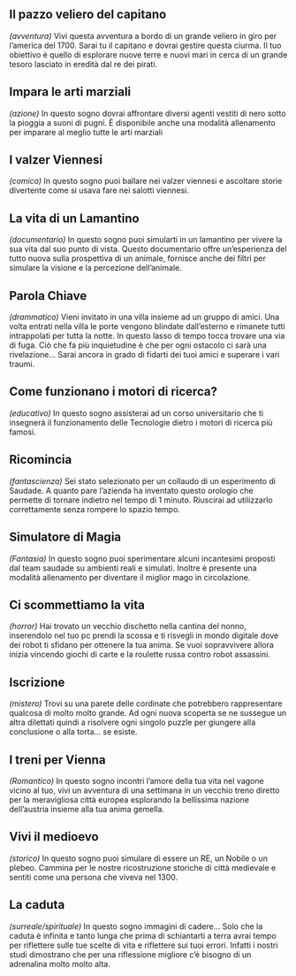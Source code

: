 ## Il pazzo veliero del capitano
*(avventura)*
Vivi questa avventura a bordo di un grande veliero in giro per l’america del 1700. Sarai tu il capitano e dovrai gestire questa ciurma. Il tuo obiettivo è quello di esplorare nuove terre e nuovi mari in cerca di un grande tesoro lasciato in eredità dal re dei pirati.

## Impara le arti marziali
*(azione)*
In questo sogno dovrai affrontare diversi agenti vestiti di nero sotto la pioggia a suoni di pugni. È disponibile anche una modalità allenamento per imparare al meglio tutte le arti marziali

## I valzer Viennesi
*(comico)*
In questo sogno puoi ballare nei valzer viennesi e ascoltare storie divertente come si usava fare nei salotti viennesi.

## La vita di un Lamantino
*(documentario)*
In questo sogno puoi simularti in un lamantino per vivere la sua vita dal suo punto di vista. Questo documentario offre un’esperienza del tutto nuova sulla prospettiva di un animale, fornisce anche dei filtri per simulare la visione e la percezione dell’animale.

## Parola Chiave
*(drammatico)*
Vieni invitato in una villa insieme ad un gruppo di amici. Una volta entrati nella villa le porte vengono blindate dall’esterno e rimanete tutti intrappolati per tutta la notte. In questo lasso di tempo tocca trovare una via di fuga. Ciò che fa più inquietudine è che per ogni ostacolo ci sarà una rivelazione… Sarai ancora in grado di fidarti dei tuoi amici e superare i vari traumi.

## Come funzionano i motori di ricerca?
*(educativo)*
In questo sogno assisterai ad un corso universitario che ti insegnerà il funzionamento delle Tecnologie dietro i motori di ricerca più famosi.

## Ricomincia
*(fantascienza)*
Sei stato selezionato per un collaudo di un esperimento di Saudade. A quanto pare l’azienda ha inventato questo orologio che permette di tornare indietro nel tempo di 1 minuto. Riuscirai ad utilizzarlo correttamente senza rompere lo spazio tempo.

## Simulatore di Magia
*(Fantasia)*
In questo sogno puoi sperimentare alcuni incantesimi proposti dal team saudade su ambienti reali e simulati. Inoltre è presente una modalità allenamento per diventare il miglior mago in circolazione.

## Ci scommettiamo la vita
*(horror)*
Hai trovato un vecchio dischetto nella cantina del nonno, inserendolo nel tuo pc prendi la scossa e ti risvegli in mondo digitale dove dei robot ti sfidano per ottenere la tua anima. Se vuoi sopravvivere allora inizia vincendo giochi di carte e la roulette russa contro robot assassini.

## Iscrizione
*(mistero)*
Trovi su una parete delle cordinate che potrebbero rappresentare qualcosa di molto molto grande. Ad ogni nuova scoperta se ne sussegue un altra dilettati quindi a risolvere ogni singolo puzzle per giungere alla conclusione o alla torta… se esiste.

## I treni per Vienna
*(Romantico)*
In questo sogno incontri l’amore della tua vita nel vagone vicino al tuo, vivi un avventura di una settimana in un vecchio treno diretto per la meravigliosa città europea esplorando la bellissima nazione dell’austria insieme alla tua anima gemella.

## Vivi il medioevo
*(storico)*
In questo sogno puoi simulare di essere un RE, un Nobile o un plebeo. Cammina per le nostre ricostruzione storiche di città medievale e sentiti come una persona che viveva nel 1300.

## La caduta
*(surreale/spirituale)*
In questo sogno immagini di cadere… Solo che la caduta è infinita e tanto lunga che prima di schiantarti a terra avrai tempo per riflettere sulle tue scelte di vita e riflettere sui tuoi errori. Infatti i nostri studi dimostrano che per una riflessione migliore c’è bisogno di un adrenalina molto molto alta.
